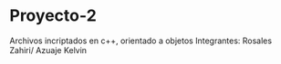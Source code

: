 # Proyecto-2
Archivos incriptados en c++, orientado a objetos
Integrantes: Rosales Zahiri/ Azuaje Kelvin
